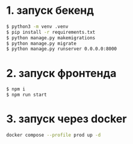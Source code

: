 # 1. запуск бекенд

```sh
$ python3 -m venv .venv
$ pip install -r requirements.txt
$ python manage.py makemigrations
$ python manage.py migrate
$ python manage.py runserver 0.0.0.0:8000
```

# 2. запуск фронтенда
```sh
$ npm i
$ npm run start
```

# 3. запуск через docker
```sh
docker compose --profile prod up -d
```